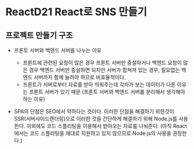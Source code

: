 # ReactD21 React로 SNS 만들기
## 프로젝트 만들기 구조
- 프론트 서버와 백엔드 서버를 나누는 이유
  - 프론트에 관련된 요청이 많은 경우 프론트 서버만 증설하거나 백엔드 요청이 많은 경우 백엔드 서버만 증설하면 되지만 서버가 합쳐져 있는 경우, 필요없는 백엔드 서버까지 함께 늘려야 하므로 비효율적이다.
  - 프론트가 서버로부터 자료를 받아 띄워주는데 각자가 보는 데이터가 다른 이유는 프론트 서버가 있기 때문.(프론트 서버와 백엔드 서버를 분리해서 생각해야 하는 이유)

- SPA의 단점은 SEO에서 약하다는 것이다. 이러한 단점을 해결하기 위한것이 SSR(서버사이드렌더링)으로 이러한 것을 간단하게 해결하기 위해 Node.js를 사용한다. 이외에도 코드 스플리팅을 이용해서 받아오는 자료를 나눠준다. (아직 React에서는 코드 스플리팅을 제대로 지원하고 있지 않으므로 Node.js의 사용을 권장한다.)